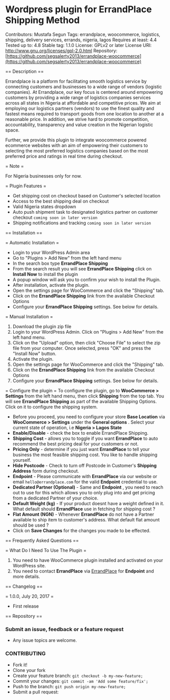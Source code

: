 # Wordpress plugin for ErrandPlace Shipping Method

Contributors: Mustafa Segun
Tags: errandplace, woocommerce, logistics, shipping, delivery services, errands, nigeria, lagos
Requires at least: 4.4
Tested up to: 4.8
Stable tag: 1.1.0
License: GPLv2 or later
License URI: http://www.gnu.org/licenses/gpl-2.0.html
Repository: [https://github.com/segsalerty2013/errandplace-woocommerce](https://github.com/segsalerty2013/errandplace-woocommerce)

== Description ==

Errandplace is a platform for facilitating smooth logistics service by connecting customers and businesses to a wide range of vendors (logistic companies).
At Errandplace, our key focus is centered around empowering customers by providing a wide range of logistics companies services across all states in Nigeria at affordable and competitive prices. 
We aim at employing our logistics partners (vendors) to use the finest quality and fastest means required to transport goods from one location to another at a reasonable price.
In addition, we strive hard to promote competition, accountability, transparency and value creation in the Nigerian logistic space. 

Further, we provide this plugin to integrate woocommerce powered ecommerce websites with an aim of empowering their customers to selecting the most preferred 
logistics companies based on the most preferred price and ratings in real time during checkout.

= Note =

For Nigeria businesses only for now.

= Plugin Features =

* Get shipping cost on checkout based on Customer's selected location
* Access to the best shipping deal on checkout
* Valid Nigeria states dropdown
* Auto push shipment task to designated logistics partner on customer checkout `coming soon in later version`
* Shipping notifications and tracking `coming soon in later version`

== Installation ==

= Automatic Installation =
* 	Login to your WordPress Admin area
* 	Go to "Plugins > Add New" from the left hand menu
* 	In the search box type __ErrandPlace Shipping__
*	From the search result you will see __ErrandPlace Shipping__ click on __Install Now__ to install the plugin
*	A popup window will ask you to confirm your wish to install the Plugin.
*	After installation, activate the plugin.
* 	Open the settings page for WooCommerce and click the "Shipping" tab.
* 	Click on the __ErrandPlace Shipping__ link from the available Checkout Options
*	Configure your __ErrandPlace Shipping__ settings. See below for details.

= Manual Installation =
1. 	Download the plugin zip file
2. 	Login to your WordPress Admin. Click on "Plugins > Add New" from the left hand menu.
3.  Click on the "Upload" option, then click "Choose File" to select the zip file from your computer. Once selected, press "OK" and press the "Install Now" button.
4.  Activate the plugin.
5. 	Open the settings page for WooCommerce and click the "Shipping" tab.
6. 	Click on the __ErrandPlace Shipping__ link from the available Checkout Options
7.	Configure your __ErrandPlace Shipping__ settings. See below for details.


= Configure the plugin =
To configure the plugin, go to __WooCommerce > Settings__ from the left hand menu, then click __Shipping__ from the top tab. You will see __ErrandPlace Shipping__ as part of the available Shipping Options. Click on it to configure the shipping system.

* Before you proceed, you need to configure your store __Base Location__ via __WooCommerce > Settings__ under the __General options__ . Select your current state of operation, i.e __Nigeria > Lagos State__
* __Enable/Disable__ - check the box to enable ErrandPlace Shipping.
* __Shipping Cost__ - allows you to toggle if you want __ErrandPlace__ to auto recommend the best pricing deal for your customers or not.
* __Pricing Only__ - determine if you just want __ErrandPlace__ to tell your business the most feasible shipping cost. You like to handle shipping yourself.
* __Hide Postcode__ - Check to turn off Postcode in Customer's __Shipping Address__ form during checkout.
* __Endpoint__ - Please communicate with __ErrandPlace__ via our website or email `hello@errandplace.com` for the valid __Endpoint__ credential to use. 
* __Dedicated Partner (Optional)__ - Same and __Endpoint__ , you need to reach out to use for this which allows you to only plug into and get pricing from a dedicated Partner of your choice.
* __Default Weight (kg)__ - If your product doesnt have a weight defined in it. What default should __ErrandPlace__ use in fetching for shipping cost ?
* __Flat Amount (NGN)__ - Whenever __ErrandPlace__ do not have a Partner available to ship item to customer's address. What default flat amount should be used ?
* Click on __Save Changes__ for the changes you made to be effected.


== Frequently Asked Questions ==

= What Do I Need To Use The Plugin =

1.	You need to have WooCommerce plugin installed and activated on your WordPress site.
2.	You need to contact __ErrandPlace__ via [ErrandPlace](https://errandplace.com) for __Endpoint__ and more details.

== Changelog ==

= 1.0.0, July 20, 2017 =
*   First release

== Repository ==

### Submit an issue, feedback or a feature request
- Any issue topics are welcome.

### CONTRIBUTING
 - Fork it!
 - Clone your fork
 - Create your feature branch: `git checkout -b my-new-feature;`
 - Commit your changes: `git commit -am 'Add some feature/fix';`
 - Push to the branch: `git push origin my-new-feature;`
 - Submit a pull request: 

